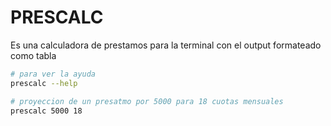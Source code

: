 # PRESCALC
Es una calculadora de prestamos para la terminal con el output formateado como tabla
```sh
# para ver la ayuda
prescalc --help

# proyeccion de un presatmo por 5000 para 18 cuotas mensuales
prescalc 5000 18
```
